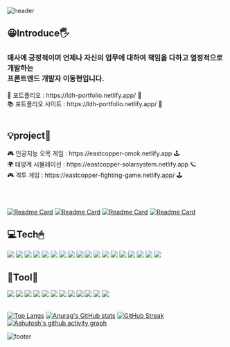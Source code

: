 ![header](https://capsule-render.vercel.app/api?type=waving&color=0:020F52,50:20BDFF,100:A5FECB&height=300&section=header&text=ldh7228&fontColor=ffffff&fontAlignY=40&fontSize=100&desc=(ﾉ◕ヮ◕)ﾉ*:･ﾟ✧&descAlignY=65&descSize=40&animation=scaleIn&rotate=-30)

<h2>😀Introduce🖐</h2>
<h3><p>매사에 긍정적이며 언제나 자신의 업무에 대하여 책임을 다하고 열정적으로 개발하는 <br/><strong>프론트엔드 개발자 이동현</strong>입니다.</p></h3>
📕 포트폴리오 : https://ldh-portfolio.netlify.app/ 📑
<br/>
📚 포트폴리오 사이트 : https://ldh-portfolio.netlify.app/ 📖
<br /><br />

  <h2>💡project📄</h2>
  🎮 인공지능 오목 게임 : https://eastcopper-omok.netlify.app 🕹
  <br />
  🌍 태양계 시뮬레이션 : https://eastcopper-solarsystem.netlify.app 🪐
  <br />
  🎮 격투 게임 : https://eastcopper-fighting-game.netlify.app/ 🕹
  
<br /><br />
  
  [![Readme Card](https://github-readme-stats.vercel.app/api/pin/?username=eastcopper&repo=omok&theme=algolia)](https://github.com/eastcopper/omok)
  [![Readme Card](https://github-readme-stats.vercel.app/api/pin/?username=eastcopper&repo=solarsystem_simulation&theme=algolia)](https://github.com/eastcopper/solarsystem_simulation)
  [![Readme Card](https://github-readme-stats.vercel.app/api/pin/?username=eastcopper&repo=audio-spectrum&theme=algolia)](https://github.com/eastcopper/audio-spectrum)
  [![Readme Card](https://github-readme-stats.vercel.app/api/pin/?username=eastcopper&repo=fighting_game&theme=algolia)](https://github.com/eastcopper/fighting_game)

  <h2>💻Tech🖱</h2>
  <a href="#"><img src="https://img.shields.io/badge/JavaScript-F7DF1E?style=flat&logo=JavaScript&logoColor=black"/></a>
  <a href="#"><img src="https://img.shields.io/badge/TypeScript-3655FF?style=flat&logo=TypeScript&logoColor=black"/></a>
  <a href="#"><img src="https://img.shields.io/badge/CSS-1572B6?style=flat&logo=CSS3&logoColor=white"/></a>
  <a href="#"><img src="https://img.shields.io/badge/HTML5-E34F26?style=flat&logo=HTML5&logoColor=white"/></a>
  <a href="#"><img src="https://img.shields.io/badge/C-A8B9CC?style=flat-square&logo=C&logoColor=white"/></a>
  <a href="#"><img src="https://img.shields.io/badge/C#-239120?style=flat-square&logo=C Sharp&logoColor=white"/></a>
  <a href="#"><img src="https://img.shields.io/badge/Python-3776AB?style=flat-square&logo=Python&logoColor=white"/></a>
  <a href="#"><img src="https://img.shields.io/badge/React-61DAFB?style=flat-square&logo=React&logoColor=black"/></a>
  <a href="#"><img src="https://img.shields.io/badge/Create React App-09D3AC?style=flat-square&logo=Create React App&logoColor=black"/></a>
  <a href="#"><img src="https://img.shields.io/badge/Next.js-000000?style=flat-square&logo=Next.js&logoColor=white"/></a>
  <a href="#"><img src="https://img.shields.io/badge/Three.js-000000?style=flat-square&logo=Three.js&logoColor=white"/></a>
  <a href="#"><img src="https://img.shields.io/badge/Node.js-339933?style=flat-square&logo=Node.js&logoColor=white"/></a>
  <a href="#"><img src="https://img.shields.io/badge/Prettier-F7B93E?style=flat-square&logo=Prettier&logoColor=white"/></a>
  <a href="#"><img src="https://img.shields.io/badge/Yarn-2C8EBB?style=flat-square&logo=Yarn&logoColor=white"/></a>
  <a href="#"><img src="https://img.shields.io/badge/Npm-CB3837?style=flat-square&logo=Npm&logoColor=white"/></a>
  <a href="#"><img src="https://img.shields.io/badge/Json-000000?style=flat-square&logo=Json&logoColor=white"/></a>
  <a href="#"><img src="https://img.shields.io/badge/Redux_Toolkit-764ABC?style=flat-square&logo=Redux&logoColor=white"/></a>
  <a href="#"><img src="https://img.shields.io/badge/Styled_Components-DB7093?style=flat-square&logo=Styled-components&logoColor=white"/></a>
<br />

  <h2>🔧Tool🔨</h2>
  <a href="#"><img src="https://img.shields.io/badge/GitKraken-179287?style=flat-square&logo=GitKraken&logoColor=white"/></a>
  <a href="#"><img src="https://img.shields.io/badge/Git-F05032?style=flat-square&logo=Git&logoColor=white"/></a>
  <a href="#"><img src="https://img.shields.io/badge/Visual Studio-5C2D91?style=flat-square&logo=Visual-Studio&logoColor=white"/></a>
  <a href="#"><img src="https://img.shields.io/badge/Visual Studio Code-007ACC?style=flat-square&logo=Visual-Studio-Code&logoColor=white"/></a>
  <a href="#"><img src="https://img.shields.io/badge/Slack-4A154B?style=flat-square&logo=Slack&logoColor=white"/></a>
  <a href="#"><img src="https://img.shields.io/badge/PyCharm-000000?style=flat-square&logo=PyCharm&logoColor=white"/></a>
  <a href="#"><img src="https://img.shields.io/badge/Figma-F24E1E?style=flat-square&logo=Figma&logoColor=white"/></a>
  <a href="#"><img src="https://img.shields.io/badge/Notion-000000?style=flat-square&logo=Notion&logoColor=white"/></a>
  <a href="#"><img src="https://img.shields.io/badge/Github-181717?style=flat-square&logo=Github&logoColor=white"/></a>
  <a href="#"><img src="https://img.shields.io/badge/Adobe XD-FF61F6?style=flat-square&logo=Adobe XD&logoColor=white"/></a>
  <a href="#"><img src="https://img.shields.io/badge/Netlify-00C7B7?style=flat-square&logo=Netlify&logoColor=white"/></a>
  <a href="#"><img src="https://img.shields.io/badge/Unity-000?style=flat-square&logo=Unity&logoColor=white"/></a>
 <br />
 <br />
 
  [![Top Langs](https://github-readme-stats.vercel.app/api/top-langs/?username=eastcopper&show_icons=true&theme=algolia)](https://github.com/eastcopper/github-readme-stats)
  [![Anurag's GitHub stats](https://github-readme-stats.vercel.app/api?username=eastcopper&show_icons=true&theme=algolia&icon_color=1CB5E0)](https://github.com/eastcopper)
  [![GitHub Streak](https://github-readme-streak-stats.herokuapp.com/?user=eastcopper&background=050F2C&ring=0195DD&fire=0195DD&currStreakNum=ffffff&sideNums=ffffff&currStreakLabel=0195DD&dates=ffffff)](https://git.io/streak-stats)
<br />
  [![Ashutosh's github activity graph](https://activity-graph.herokuapp.com/graph?username=eastcopper&theme=react-dark)](https://github.com/eastcopper/github-readme-activity-graph)
  
![footer](https://capsule-render.vercel.app/api?section=footer&type=waving&color=0:020F52,50:20BDFF,100:A5FECB&height=130)
